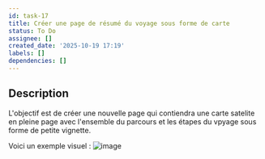 ```yaml
---
id: task-17
title: Créer une page de résumé du voyage sous forme de carte
status: To Do
assignee: []
created_date: '2025-10-19 17:19'
labels: []
dependencies: []
---
```


## Description

<!-- SECTION:DESCRIPTION:BEGIN -->
L'objectif est de créer une nouvelle page qui contiendra une carte satelite en pleine page avec l'ensemble du parcours et les étapes du vpyage sous forme de petite vignette.

Voici un exemple visuel :
![image](url)
<!-- SECTION:DESCRIPTION:END -->
